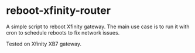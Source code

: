 # reboot-xfinity-router

A simple script to reboot Xfinity gateway. The main use case is to run it with
cron to schedule reboots to fix network issues.

Tested on Xfinity XB7 gateway.
